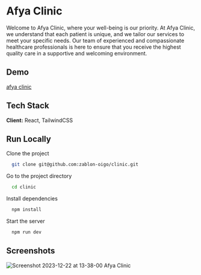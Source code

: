# Afya Clinic

Welcome to Afya Clinic, where your well-being is our priority. At Afya Clinic, we understand that each patient is unique, and we tailor our services to meet your specific needs. Our team of experienced and compassionate healthcare professionals is here to ensure that you receive the highest quality care in a supportive and welcoming environment.

## Demo
[afya clinic](https://mellow-selkie-e79d8c.netlify.app/)

## Tech Stack

**Client:** React, TailwindCSS

## Run Locally

Clone the project

```bash
  git clone git@github.com:zablon-oigo/clinic.git
```

Go to the project directory

```bash
  cd clinic
```

Install dependencies

```bash
  npm install
```

Start the server

```bash
  npm run dev
```

## Screenshots
![Screenshot 2023-12-22 at 13-38-00 Afya Clinic](https://github.com/zablon-oigo/clinic/assets/143833326/a3773e2c-ce3d-47f4-8694-af9d9b4a9b51)

